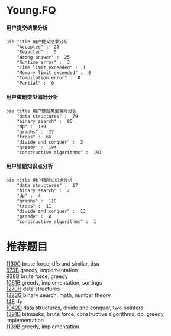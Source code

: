 # Young.FQ

<!-- tabs:start -->



#### **用户提交结果分析**

```mermaid
pie title 用户提交结果分析
    "Accepted" :  20
    "Rejected" :  0
    "Wrong answer" :  25
    "Runtime error" :  3
    "Time limit exceeded" :  1
    "Memory limit exceeded" :  0
    "Compilation error" :  0
    "Partial" :  0
```

#### **用户做题类型偏好分析**

```mermaid
pie title 用户做题类型偏好分析
    "data structures" :  79
    "binary search" :  95
    "dp" :  189
    "graphs" :  27
    "trees" :  66
    "divide and conquer" :  3
    "greedy" :  194
    "constructive algorithms" :  197
```
#### **用户错题知识点分析**

```mermaid
pie title 用户错题知识点分析
    "data structures" :  17
    "binary search" :  2
    "dp" :  4
    "graphs" :  110
    "trees" :  11
    "divide and conquer" :  13
    "greedy" :  8
    "constructive algorithms" :  1
```



<!-- tabs:end -->
# 推荐题目
[1130C](https://codeforces.com/contest/1130/problem/C)		brute force,
                        dfs and similar,
                        dsu		  
[673B](https://codeforces.com/contest/673/problem/B)		greedy,
                        implementation		  
[938B](https://codeforces.com/contest/938/problem/B)		brute force,
                        greedy		  
[1061B](https://codeforces.com/contest/1061/problem/B)		greedy,
                        implementation,
                        sortings		  
[1270H](https://codeforces.com/contest/1270/problem/H)		data structures		  
[1223G](https://codeforces.com/contest/1223/problem/G)		binary search,
                        math,
                        number theory		  
[14E](https://codeforces.com/contest/14/problem/E)		dp		  
[1042D](https://codeforces.com/contest/1042/problem/D)		data structures,
                        divide and conquer,
                        two pointers		  
[1391D](https://codeforces.com/contest/1391/problem/D)		bitmasks,
                        brute force,
                        constructive algorithms,
                        dp,
                        greedy,
                        implementation		  
[1139B](https://codeforces.com/contest/1139/problem/B)		greedy,
                        implementation		  
